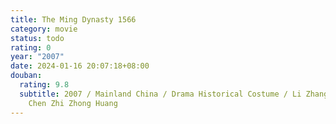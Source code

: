 ```yaml
---
title: The Ming Dynasty 1566
category: movie
status: todo
rating: 0
year: "2007"
date: 2024-01-16 20:07:18+08:00
douban:
  rating: 9.8
  subtitle: 2007 / Mainland China / Drama Historical Costume / Li Zhang / Baoguo
    Chen Zhi Zhong Huang
---
```



